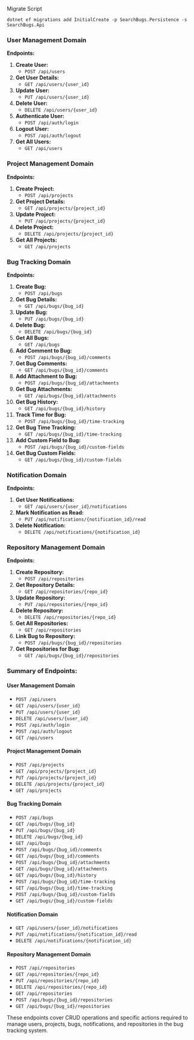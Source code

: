 
Migrate Script

```
dotnet ef migrations add InitialCreate -p SearchBugs.Persistence -s SearchBugs.Api
```
### User Management Domain

**Endpoints:**
1. **Create User:**
   - `POST /api/users`
2. **Get User Details:**
   - `GET /api/users/{user_id}`
3. **Update User:**
   - `PUT /api/users/{user_id}`
4. **Delete User:**
   - `DELETE /api/users/{user_id}`
5. **Authenticate User:**
   - `POST /api/auth/login`
6. **Logout User:**
   - `POST /api/auth/logout`
7. **Get All Users:**
   - `GET /api/users`

### Project Management Domain

**Endpoints:**
1. **Create Project:**
   - `POST /api/projects`
2. **Get Project Details:**
   - `GET /api/projects/{project_id}`
3. **Update Project:**
   - `PUT /api/projects/{project_id}`
4. **Delete Project:**
   - `DELETE /api/projects/{project_id}`
5. **Get All Projects:**
   - `GET /api/projects`

### Bug Tracking Domain

**Endpoints:**
1. **Create Bug:**
   - `POST /api/bugs`
2. **Get Bug Details:**
   - `GET /api/bugs/{bug_id}`
3. **Update Bug:**
   - `PUT /api/bugs/{bug_id}`
4. **Delete Bug:**
   - `DELETE /api/bugs/{bug_id}`
5. **Get All Bugs:**
   - `GET /api/bugs`
6. **Add Comment to Bug:**
   - `POST /api/bugs/{bug_id}/comments`
7. **Get Bug Comments:**
   - `GET /api/bugs/{bug_id}/comments`
8. **Add Attachment to Bug:**
   - `POST /api/bugs/{bug_id}/attachments`
9. **Get Bug Attachments:**
   - `GET /api/bugs/{bug_id}/attachments`
10. **Get Bug History:**
    - `GET /api/bugs/{bug_id}/history`
11. **Track Time for Bug:**
    - `POST /api/bugs/{bug_id}/time-tracking`
12. **Get Bug Time Tracking:**
    - `GET /api/bugs/{bug_id}/time-tracking`
13. **Add Custom Field to Bug:**
    - `POST /api/bugs/{bug_id}/custom-fields`
14. **Get Bug Custom Fields:**
    - `GET /api/bugs/{bug_id}/custom-fields`

### Notification Domain

**Endpoints:**
1. **Get User Notifications:**
   - `GET /api/users/{user_id}/notifications`
2. **Mark Notification as Read:**
   - `PUT /api/notifications/{notification_id}/read`
3. **Delete Notification:**
   - `DELETE /api/notifications/{notification_id}`

### Repository Management Domain

**Endpoints:**
1. **Create Repository:**
   - `POST /api/repositories`
2. **Get Repository Details:**
   - `GET /api/repositories/{repo_id}`
3. **Update Repository:**
   - `PUT /api/repositories/{repo_id}`
4. **Delete Repository:**
   - `DELETE /api/repositories/{repo_id}`
5. **Get All Repositories:**
   - `GET /api/repositories`
6. **Link Bug to Repository:**
   - `POST /api/bugs/{bug_id}/repositories`
7. **Get Repositories for Bug:**
   - `GET /api/bugs/{bug_id}/repositories`

### Summary of Endpoints:

#### User Management Domain
- `POST /api/users`
- `GET /api/users/{user_id}`
- `PUT /api/users/{user_id}`
- `DELETE /api/users/{user_id}`
- `POST /api/auth/login`
- `POST /api/auth/logout`
- `GET /api/users`

#### Project Management Domain
- `POST /api/projects`
- `GET /api/projects/{project_id}`
- `PUT /api/projects/{project_id}`
- `DELETE /api/projects/{project_id}`
- `GET /api/projects`

#### Bug Tracking Domain
- `POST /api/bugs`
- `GET /api/bugs/{bug_id}`
- `PUT /api/bugs/{bug_id}`
- `DELETE /api/bugs/{bug_id}`
- `GET /api/bugs`
- `POST /api/bugs/{bug_id}/comments`
- `GET /api/bugs/{bug_id}/comments`
- `POST /api/bugs/{bug_id}/attachments`
- `GET /api/bugs/{bug_id}/attachments`
- `GET /api/bugs/{bug_id}/history`
- `POST /api/bugs/{bug_id}/time-tracking`
- `GET /api/bugs/{bug_id}/time-tracking`
- `POST /api/bugs/{bug_id}/custom-fields`
- `GET /api/bugs/{bug_id}/custom-fields`

#### Notification Domain
- `GET /api/users/{user_id}/notifications`
- `PUT /api/notifications/{notification_id}/read`
- `DELETE /api/notifications/{notification_id}`

#### Repository Management Domain
- `POST /api/repositories`
- `GET /api/repositories/{repo_id}`
- `PUT /api/repositories/{repo_id}`
- `DELETE /api/repositories/{repo_id}`
- `GET /api/repositories`
- `POST /api/bugs/{bug_id}/repositories`
- `GET /api/bugs/{bug_id}/repositories`

These endpoints cover CRUD operations and specific actions required to manage users, projects, bugs, notifications, and repositories in the bug tracking system.

